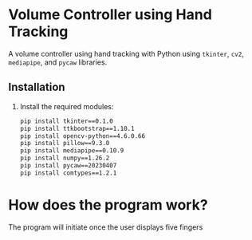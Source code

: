 # Volume Controller using Hand Tracking

A volume controller using hand tracking with Python using `tkinter`, `cv2`, `mediapipe`, and `pycaw` libraries.

## Installation

1. Install the required modules:

   ```bash
   pip install tkinter==0.1.0
   pip install ttkbootstrap==1.10.1
   pip install opencv-python==4.6.0.66
   pip install pillow==9.3.0
   pip install mediapipe==0.10.9
   pip install numpy==1.26.2
   pip install pycaw==20230407
   pip install comtypes==1.2.1

# How does the program work?

The program will initiate once the user displays five fingers

